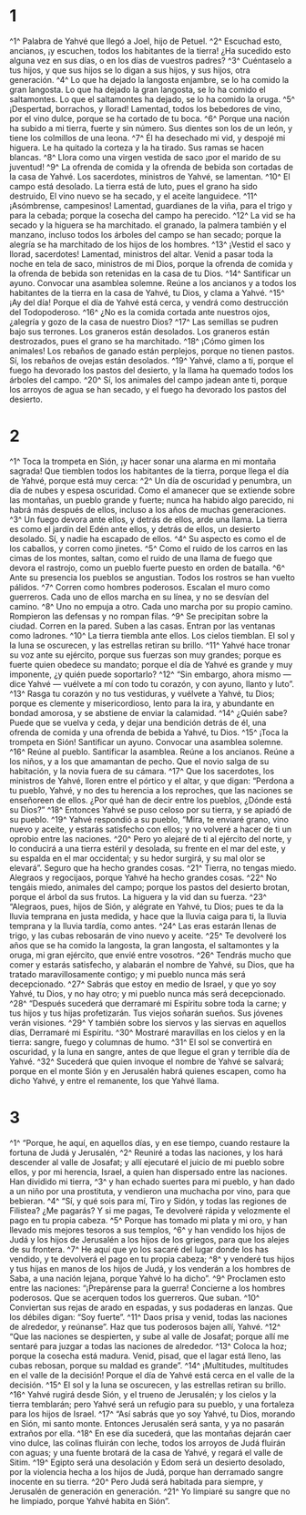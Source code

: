 # 1 
^1^ Palabra de Yahvé que llegó a Joel, hijo de Petuel. ^2^ Escuchad esto, ancianos, ¡y escuchen, todos los habitantes de la tierra! ¿Ha sucedido esto alguna vez en sus días, o en los días de vuestros padres? ^3^ Cuéntaselo a tus hijos, y que sus hijos se lo digan a sus hijos, y sus hijos, otra generación. ^4^ Lo que ha dejado la langosta enjambre, se lo ha comido la gran langosta. Lo que ha dejado la gran langosta, se lo ha comido el saltamontes. Lo que el saltamontes ha dejado, se lo ha comido la oruga. ^5^ ¡Despertad, borrachos, y llorad! Lamentad, todos los bebedores de vino, por el vino dulce, porque se ha cortado de tu boca. ^6^ Porque una nación ha subido a mi tierra, fuerte y sin número. Sus dientes son los de un león, y tiene los colmillos de una leona. ^7^ Él ha desechado mi vid, y despojé mi higuera. Le ha quitado la corteza y la ha tirado. Sus ramas se hacen blancas. ^8^ Llora como una virgen vestida de saco ¡por el marido de su juventud! ^9^ La ofrenda de comida y la ofrenda de bebida son cortadas de la casa de Yahvé. Los sacerdotes, ministros de Yahvé, se lamentan. ^10^ El campo está desolado. La tierra está de luto, pues el grano ha sido destruido, El vino nuevo se ha secado, y el aceite languidece. ^11^ ¡Asómbrense, campesinos! Lamentad, guardianes de la viña, para el trigo y para la cebada; porque la cosecha del campo ha perecido. ^12^ La vid se ha secado y la higuera se ha marchitado. el granado, la palmera también y el manzano, incluso todos los árboles del campo se han secado; porque la alegría se ha marchitado de los hijos de los hombres. ^13^ ¡Vestid el saco y llorad, sacerdotes! Lamentad, ministros del altar. Venid a pasar toda la noche en tela de saco, ministros de mi Dios, porque la ofrenda de comida y la ofrenda de bebida son retenidas en la casa de tu Dios. ^14^ Santificar un ayuno. Convocar una asamblea solemne. Reúne a los ancianos y a todos los habitantes de la tierra en la casa de Yahvé, tu Dios, y clama a Yahvé. ^15^ ¡Ay del día! Porque el día de Yahvé está cerca, y vendrá como destrucción del Todopoderoso. ^16^ ¿No es la comida cortada ante nuestros ojos, ¿alegría y gozo de la casa de nuestro Dios? ^17^ Las semillas se pudren bajo sus terrones. Los graneros están desolados. Los graneros están destrozados, pues el grano se ha marchitado. ^18^ ¡Cómo gimen los animales! Los rebaños de ganado están perplejos, porque no tienen pastos. Sí, los rebaños de ovejas están desolados. ^19^ Yahvé, clamo a ti, porque el fuego ha devorado los pastos del desierto, y la llama ha quemado todos los árboles del campo. ^20^ Sí, los animales del campo jadean ante ti, porque los arroyos de agua se han secado, y el fuego ha devorado los pastos del desierto. 
# 2 
^1^ Toca la trompeta en Sión, ¡y hacer sonar una alarma en mi montaña sagrada! Que tiemblen todos los habitantes de la tierra, porque llega el día de Yahvé, porque está muy cerca: ^2^ Un día de oscuridad y penumbra, un día de nubes y espesa oscuridad. Como el amanecer que se extiende sobre las montañas, un pueblo grande y fuerte; nunca ha habido algo parecido, ni habrá más después de ellos, incluso a los años de muchas generaciones. ^3^ Un fuego devora ante ellos, y detrás de ellos, arde una llama. La tierra es como el jardín del Edén ante ellos, y detrás de ellos, un desierto desolado. Sí, y nadie ha escapado de ellos. ^4^ Su aspecto es como el de los caballos, y corren como jinetes. ^5^ Como el ruido de los carros en las cimas de los montes, saltan, como el ruido de una llama de fuego que devora el rastrojo, como un pueblo fuerte puesto en orden de batalla. ^6^ Ante su presencia los pueblos se angustian. Todos los rostros se han vuelto pálidos. ^7^ Corren como hombres poderosos. Escalan el muro como guerreros. Cada uno de ellos marcha en su línea, y no se desvían del camino. ^8^ Uno no empuja a otro. Cada uno marcha por su propio camino. Rompieron las defensas y no rompan filas. ^9^ Se precipitan sobre la ciudad. Corren en la pared. Suben a las casas. Entran por las ventanas como ladrones. ^10^ La tierra tiembla ante ellos. Los cielos tiemblan. El sol y la luna se oscurecen, y las estrellas retiran su brillo. ^11^ Yahvé hace tronar su voz ante su ejército, porque sus fuerzas son muy grandes; porque es fuerte quien obedece su mandato; porque el día de Yahvé es grande y muy imponente, ¿y quién puede soportarlo? ^12^ “Sin embargo, ahora mismo — dice Yahvé — vuélvete a mí con todo tu corazón, y con ayuno, llanto y luto”. ^13^ Rasga tu corazón y no tus vestiduras, y vuélvete a Yahvé, tu Dios; porque es clemente y misericordioso, lento para la ira, y abundante en bondad amorosa, y se abstiene de enviar la calamidad. ^14^ ¿Quién sabe? Puede que se vuelva y ceda, y dejar una bendición detrás de él, una ofrenda de comida y una ofrenda de bebida a Yahvé, tu Dios. ^15^ ¡Toca la trompeta en Sión! Santificar un ayuno. Convocar una asamblea solemne. ^16^ Reúne al pueblo. Santificar la asamblea. Reúne a los ancianos. Reúne a los niños, y a los que amamantan de pecho. Que el novio salga de su habitación, y la novia fuera de su cámara. ^17^ Que los sacerdotes, los ministros de Yahvé, lloren entre el pórtico y el altar, y que digan: “Perdona a tu pueblo, Yahvé, y no des tu herencia a los reproches, que las naciones se enseñoreen de ellos. ¿Por qué han de decir entre los pueblos, ¿Dónde está su Dios?” ^18^ Entonces Yahvé se puso celoso por su tierra, y se apiadó de su pueblo. ^19^ Yahvé respondió a su pueblo, “Mira, te enviaré grano, vino nuevo y aceite, y estarás satisfecho con ellos; y no volveré a hacer de ti un oprobio entre las naciones. ^20^ Pero yo alejaré de ti al ejército del norte, y lo conducirá a una tierra estéril y desolada, su frente en el mar del este, y su espalda en el mar occidental; y su hedor surgirá, y su mal olor se elevará”. Seguro que ha hecho grandes cosas. ^21^ Tierra, no tengas miedo. Alegraos y regocijaos, porque Yahvé ha hecho grandes cosas. ^22^ No tengáis miedo, animales del campo; porque los pastos del desierto brotan, porque el árbol da sus frutos. La higuera y la vid dan su fuerza. ^23^ “Alegraos, pues, hijos de Sión, y alégrate en Yahvé, tu Dios; pues te da la lluvia temprana en justa medida, y hace que la lluvia caiga para ti, la lluvia temprana y la lluvia tardía, como antes. ^24^ Las eras estarán llenas de trigo, y las cubas rebosarán de vino nuevo y aceite. ^25^ Te devolveré los años que se ha comido la langosta, la gran langosta, el saltamontes y la oruga, mi gran ejército, que envié entre vosotros. ^26^ Tendrás mucho que comer y estarás satisfecho, y alabarán el nombre de Yahvé, su Dios, que ha tratado maravillosamente contigo; y mi pueblo nunca más será decepcionado. ^27^ Sabrás que estoy en medio de Israel, y que yo soy Yahvé, tu Dios, y no hay otro; y mi pueblo nunca más será decepcionado. ^28^ “Después sucederá que derramaré mi Espíritu sobre toda la carne; y tus hijos y tus hijas profetizarán. Tus viejos soñarán sueños. Sus jóvenes verán visiones. ^29^ Y también sobre los siervos y las siervas en aquellos días, Derramaré mi Espíritu. ^30^ Mostraré maravillas en los cielos y en la tierra: sangre, fuego y columnas de humo. ^31^ El sol se convertirá en oscuridad, y la luna en sangre, antes de que llegue el gran y terrible día de Yahvé. ^32^ Sucederá que quien invoque el nombre de Yahvé se salvará; porque en el monte Sión y en Jerusalén habrá quienes escapen, como ha dicho Yahvé, y entre el remanente, los que Yahvé llama. 
# 3 
^1^ “Porque, he aquí, en aquellos días, y en ese tiempo, cuando restaure la fortuna de Judá y Jerusalén, ^2^ Reuniré a todas las naciones, y los hará descender al valle de Josafat; y allí ejecutaré el juicio de mi pueblo sobre ellos, y por mi herencia, Israel, a quien han dispersado entre las naciones. Han dividido mi tierra, ^3^ y han echado suertes para mi pueblo, y han dado a un niño por una prostituta, y vendieron una muchacha por vino, para que bebieran. ^4^ “Sí, y qué sois para mí, Tiro y Sidón, y todas las regiones de Filistea? ¿Me pagarás? Y si me pagas, Te devolveré rápida y velozmente el pago en tu propia cabeza. ^5^ Porque has tomado mi plata y mi oro, y han llevado mis mejores tesoros a sus templos, ^6^ y han vendido los hijos de Judá y los hijos de Jerusalén a los hijos de los griegos, para que los alejes de su frontera. ^7^ He aquí que yo los sacaré del lugar donde los has vendido, y te devolverá el pago en tu propia cabeza; ^8^ y venderé tus hijos y tus hijas en manos de los hijos de Judá, y los venderán a los hombres de Saba, a una nación lejana, porque Yahvé lo ha dicho”. ^9^ Proclamen esto entre las naciones: “¡Prepárense para la guerra! Concierne a los hombres poderosos. Que se acerquen todos los guerreros. Que suban. ^10^ Conviertan sus rejas de arado en espadas, y sus podaderas en lanzas. Que los débiles digan: “Soy fuerte”. ^11^ Daos prisa y venid, todas las naciones de alrededor, y reúnanse”. Haz que tus poderosos bajen allí, Yahvé. ^12^ “Que las naciones se despierten, y sube al valle de Josafat; porque allí me sentaré para juzgar a todas las naciones de alrededor. ^13^ Coloca la hoz; porque la cosecha está madura. Venid, pisad, que el lagar está lleno, las cubas rebosan, porque su maldad es grande”. ^14^ ¡Multitudes, multitudes en el valle de la decisión! Porque el día de Yahvé está cerca en el valle de la decisión. ^15^ El sol y la luna se oscurecen, y las estrellas retiran su brillo. ^16^ Yahvé rugirá desde Sión, y el trueno de Jerusalén; y los cielos y la tierra temblarán; pero Yahvé será un refugio para su pueblo, y una fortaleza para los hijos de Israel. ^17^ “Así sabrás que yo soy Yahvé, tu Dios, morando en Sión, mi santo monte. Entonces Jerusalén será santa, y ya no pasarán extraños por ella. ^18^ En ese día sucederá, que las montañas dejarán caer vino dulce, las colinas fluirán con leche, todos los arroyos de Judá fluirán con aguas; y una fuente brotará de la casa de Yahvé, y regará el valle de Sitim. ^19^ Egipto será una desolación y Edom será un desierto desolado, por la violencia hecha a los hijos de Judá, porque han derramado sangre inocente en su tierra. ^20^ Pero Judá será habitada para siempre, y Jerusalén de generación en generación. ^21^ Yo limpiaré su sangre que no he limpiado, porque Yahvé habita en Sión”. 